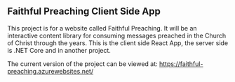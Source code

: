 ## Faithful Preaching Client Side App

This project is for a website called Faithful Preaching. It will be an interactive content library for consuming messages preached in the Church of Christ through the years. This is the client side React App, the server side is .NET Core and in another project.

The current version of the project can be viewed at: https://faithful-preaching.azurewebsites.net/

